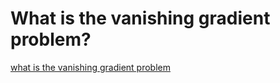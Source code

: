# What is the vanishing gradient problem?

[what is the vanishing gradient problem](https://www.quora.com/What-is-the-vanishing-gradient-problem)